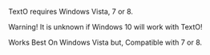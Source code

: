 TextO requires Windows Vista, 7 or 8.

Warning! It is unknown if Windows 10 will work with TextO!

Works Best On Windows Vista but, Compatible with 7 or 8.
